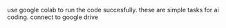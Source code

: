 use google colab to run the code succesfully.
these are simple tasks for ai coding.
connect to google drive